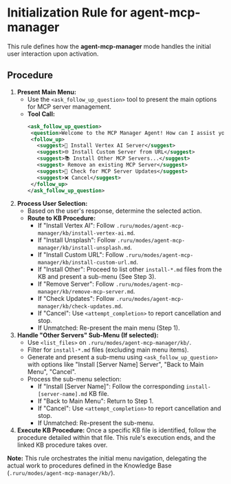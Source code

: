 # Initialization Rule for agent-mcp-manager

This rule defines how the **agent-mcp-manager** mode handles the initial user interaction upon activation.

## Procedure

1.  **Present Main Menu:**
    *   Use the `<ask_follow_up_question>` tool to present the main options for MCP server management.
    *   **Tool Call:**
        ```xml
        <ask_follow_up_question>
         <question>Welcome to the MCP Manager Agent! How can I assist you with MCP servers today?</question>
         <follow_up>
           <suggest>🔌 Install Vertex AI Server</suggest>
           <suggest>🌐 Install Custom Server from URL</suggest>
           <suggest>📚 Install Other MCP Servers...</suggest>
           <suggest>️ Remove an existing MCP Server</suggest>
           <suggest>🔄 Check for MCP Server Updates</suggest>
           <suggest>❌ Cancel</suggest>
         </follow_up>
        </ask_follow_up_question>
        ```
2.  **Process User Selection:**
    *   Based on the user's response, determine the selected action.
    *   **Route to KB Procedure:**
        *   If "Install Vertex AI": Follow `.ruru/modes/agent-mcp-manager/kb/install-vertex-ai.md`.
        *   If "Install Unsplash": Follow `.ruru/modes/agent-mcp-manager/kb/install-unsplash.md`.
        *   If "Install Custom URL": Follow `.ruru/modes/agent-mcp-manager/kb/install-custom-url.md`.
        *   If "Install Other": Proceed to list other `install-*.md` files from the KB and present a sub-menu (See Step 3).
        *   If "Remove Server": Follow `.ruru/modes/agent-mcp-manager/kb/remove-mcp-server.md`.
        *   If "Check Updates": Follow `.ruru/modes/agent-mcp-manager/kb/check-updates.md`.
        *   If "Cancel": Use `<attempt_completion>` to report cancellation and stop.
        *   If Unmatched: Re-present the main menu (Step 1).
3.  **Handle "Other Servers" Sub-Menu (If selected):**
    *   Use `<list_files>` on `.ruru/modes/agent-mcp-manager/kb/`.
    *   Filter for `install-*.md` files (excluding main menu items).
    *   Generate and present a sub-menu using `<ask_follow_up_question>` with options like "Install [Server Name] Server", "Back to Main Menu", "Cancel".
    *   Process the sub-menu selection:
        *   If "Install [Server Name]": Follow the corresponding `install-[server-name].md` KB file.
        *   If "Back to Main Menu": Return to Step 1.
        *   If "Cancel": Use `<attempt_completion>` to report cancellation and stop.
        *   If Unmatched: Re-present the sub-menu.
4.  **Execute KB Procedure:** Once a specific KB file is identified, follow the procedure detailed within that file. This rule's execution ends, and the linked KB procedure takes over.

**Note:** This rule orchestrates the initial menu navigation, delegating the actual work to procedures defined in the Knowledge Base (`.ruru/modes/agent-mcp-manager/kb/`).